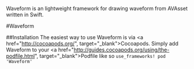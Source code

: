 Waveform is an lightweight framework for drawing waveform from AVAsset written in Swift.

#Waveform

##Installation
The easiest way to use Waveform is via <a href="http://cocoapods.org/", target="_blank">Cocoapods</a>. Simply add Waveform to your <a href="http://guides.cocoapods.org/using/the-podfile.html", target="_blank">Podfile</a> like so
`
use_frameworks!
pod 'Waveform'
`
